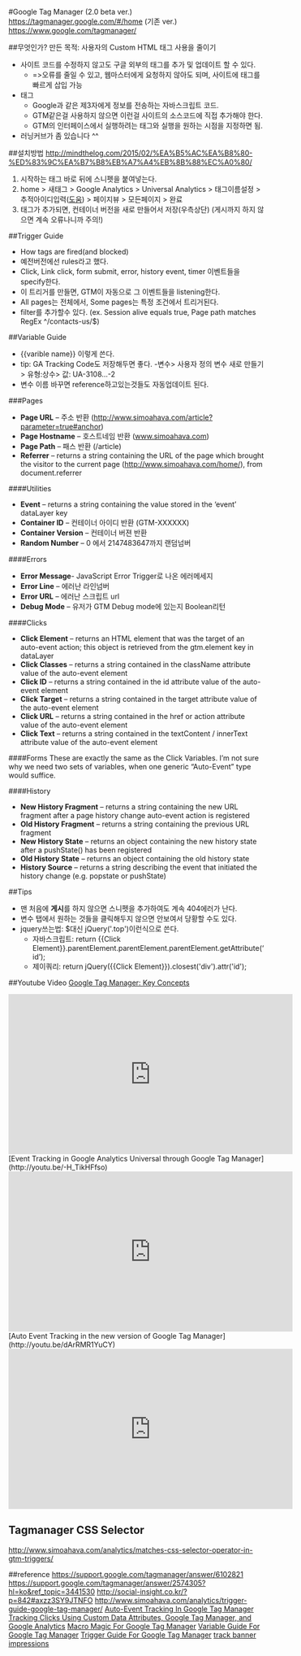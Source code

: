 #Google Tag Manager
(2.0 beta ver.) https://tagmanager.google.com/#/home
(기존 ver.) https://www.google.com/tagmanager/

##무엇인가?
만든 목적: 사용자의 Custom HTML 태그 사용을 줄이기
- 사이트 코드를 수정하지 않고도 구글 외부의 태그를 추가 및 업데이트 할 수 있다.
    + =>오류를 줄일 수 있고, 웹마스터에게 요청하지 않아도 되며, 사이트에 태그를 빠르게 삽입 가능 
- 태그
    + Google과 같은 제3자에게 정보를 전송하는 자바스크립트 코드.
    + GTM같은걸 사용하지 않으면 이런걸 사이트의 소스코드에 직접 추가해야 한다.
    + GTM의 인터페이스에서 실행하려는 태그와 실행을 원하는 시점을 지정하면 됨.
- 러닝커브가 좀 있습니다 ^^ 

##설치방법
http://mindthelog.com/2015/02/%EA%B5%AC%EA%B8%80-%ED%83%9C%EA%B7%B8%EB%A7%A4%EB%8B%88%EC%A0%80/
1. <body>시작하는 태그 바로 뒤에 스니펫을 붙여넣는다.
2. home > 새태그 > Google Analytics > Universal Analytics > 태그이름설정 > 추적아이디입력([도움](https://support.google.com/tagmanager/answer/3281379?hl=en)) > 페이지뷰 > 모든페이지 > 완료
3. 태그가 추가되면, 컨테이너 버전을 새로 만들어서 저장(우측상단) (게시까지 하지 않으면 계속 오류나니까 주의!)

##Trigger Guide
- How tags are fired(and blocked)
- 예전버전에선 rules라고 했다.
- Click, Link click, form submit, error, history event, timer 이벤트들을 specify한다.
- 이 트리거를 만들면, GTM이 자동으로 그 이벤트들을 listening한다.
- All pages는 전체에서, Some pages는 특정 조건에서 트리거된다.
- filter를 추가할수 있다. (ex. Session alive equals true, Page path matches RegEx ^/contacts-us/$)

##Variable Guide
- {{varible name}} 이렇게 쓴다.
- tip: GA Tracking Code도 저장해두면 좋다.
    -변수> 사용자 정의 변수 새로 만들기> 유형:상수> 값: UA-3108...-2
- 변수 이름 바꾸면 reference하고있는것들도 자동업데이트 된다.

###Pages
- **Page URL** – 주소 반환 (http://www.simoahava.com/article?parameter=true#anchor)
- **Page Hostname** – 호스트네임 반환 (www.simoahava.com)
- **Page Path** – 패스 반환 (/article)
- **Referrer** – returns a string containing the URL of the page which brought the visitor to the current page (http://www.simoahava.com/home/), from document.referrer

####Utilities

- **Event** – returns a string containing the value stored in the ‘event’ dataLayer key
- **Container ID** – 컨테이너 아이디 반환 (GTM-XXXXXX)
- **Container Version** – 컨테이너 버젼 반환
- **Random Number** – 0 에서 2147483647까지 랜덤넘버

####Errors
- **Error Message**- JavaScript Error Trigger로 나온 에러메세지
- **Error Line** – 에러난 라인넘버
- **Error URL** – 에러난 스크립트 url
- **Debug Mode** – 유저가 GTM Debug mode에 있는지 Boolean리턴

####Clicks
- **Click Element** – returns an HTML element that was the target of an auto-event action; this object is retrieved from the gtm.element key in dataLayer
- **Click Classes** – returns a string contained in the className attribute value of the auto-event element
- **Click ID** – returns a string contained in the id attribute value of the auto-event element
- **Click Target** – returns a string contained in the target attribute value of the auto-event element
- **Click URL** – returns a string contained in the href or action attribute value of the auto-event element
- **Click Text** – returns a string contained in the textContent / innerText attribute value of the auto-event element

####Forms
These are exactly the same as the Click Variables. I’m not sure why we need two sets of variables, when one generic “Auto-Event” type would suffice.

####History
- **New History Fragment** – returns a string containing the new URL fragment after a page history change auto-event action is registered
- **Old History Fragment** – returns a string containing the previous URL fragment
- **New History State** – returns an object containing the new history state after a pushState() has been registered
- **Old History State** – returns an object containing the old history state
- **History Source** – returns a string describing the event that initiated the history change (e.g. popstate or pushState)

##Tips
- 맨 처음에 **게시**를 하지 않으면 스니펫을 추가하여도 계속 404에러가 난다.
- 변수 탭에서 원하는 것들을 클릭해두지 않으면 안보여서 당황할 수도 있다.
- jquery쓰는법: $대신 jQuery('.top')이런식으로 쓴다.
    + 자바스크립트: return {{Click Element}}.parentElement.parentElement.parentElement.getAttribute(‘id’); 
    + 제이쿼리: return jQuery({{Click Element}}).closest('div').attr('id');

##Youtube Video
[Google Tag Manager: Key Concepts](http://youtu.be/7FXbsCWsEi8)
<iframe width="560" height="315" src="https://www.youtube.com/embed/7FXbsCWsEi8" frameborder="0" allowfullscreen></iframe>
[Event Tracking in Google Analytics Universal through Google Tag Manager](http://youtu.be/-H_TikHFfso)
<iframe width="560" height="315" src="https://www.youtube.com/embed/-H_TikHFfso" frameborder="0" allowfullscreen></iframe>
[Auto Event Tracking in the new version of Google Tag Manager](http://youtu.be/dArRMR1YuCY)
<iframe width="560" height="315" src="https://www.youtube.com/embed/dArRMR1YuCY" frameborder="0" allowfullscreen></iframe>

## Tagmanager CSS Selector
http://www.simoahava.com/analytics/matches-css-selector-operator-in-gtm-triggers/

##reference
https://support.google.com/tagmanager/answer/6102821
https://support.google.com/tagmanager/answer/2574305?hl=ko&ref_topic=3441530
http://social-insight.co.kr/?p=842#axzz3SY9JTNFO
http://www.simoahava.com/analytics/trigger-guide-google-tag-manager/
[Auto-Event Tracking In Google Tag Manager](http://www.simoahava.com/analytics/auto-event-tracking-google-tag-manager/)
[Tracking Clicks Using Custom Data Attributes, Google Tag Manager, and Google Analytics](http://www.lunametrics.com/blog/2014/05/08/tracking-clicks-custom-data-attributes-google-tag-manager-google-analytics/)
[Macro Magic For Google Tag Manager](http://www.simoahava.com/analytics/macro-magic-google-tag-manager/)
[Variable Guide For Google Tag Manager](http://www.simoahava.com/analytics/variable-guide-google-tag-manager/)
[Trigger Guide For Google Tag Manager](http://www.simoahava.com/analytics/trigger-guide-google-tag-manager/)
[track banner impressions](http://marketlytics.com/tracking-banner-impressions-using-google-tag-manager-and-universal-analytics/)
